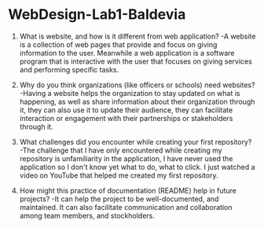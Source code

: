 # WebDesign-Lab1-Baldevia

1. What is website, and how is it different from web application?
-A website is a collection of web pages that provide and focus on giving  information to the user. Meanwhile a web application is a software program that is interactive with the user that focuses on giving services and performing specific tasks.

2. Why do you think organizations (like officers or schools) need websites?
-Having a website helps the organization to stay updated on what is happening, as well as share information about their organization through it, they can also use it to update their audience, they can facilitate interaction or engagement with their partnerships or stakeholders through it.

3. What challenges did you encounter while creating your first repository?
-The challenge that I have only encountered while creating my repository is unfamiliarity in the application, I have never used the application so I don't know yet what to do, what to click. I just watched a video on YouTube that helped me created my first repository.

4. How might this practice of documentation (README) help in future projects?
-It can help the project to be well-documented, and maintained. It can also facilitate communication and collaboration among team members, and stockholders. 
